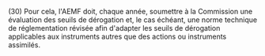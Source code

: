 (30) Pour cela, l'AEMF doit, chaque année, soumettre à la Commission une évaluation des seuils de dérogation et, le cas échéant, une norme technique de réglementation révisée afin d'adapter les seuils de dérogation applicables aux instruments autres que des actions ou instruments assimilés.